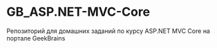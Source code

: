 # GB_ASP.NET-MVC-Core

Репозиторий для домашних заданий по курсу ASP.NET MVC Core на портале GeekBrains

